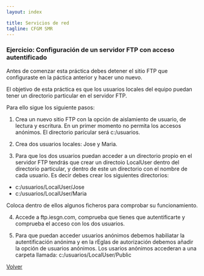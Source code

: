 ```yaml
---
layout: index

title: Servicios de red 
tagline: CFGM SMR
---
```

### Ejercicio: Configuración de un servidor FTP con acceso autentificado

Antes de comenzar esta práctica debes detener el sitio FTP que configuraste en la páctica anterior y hacer uno nuevo.

El objetivo de esta práctica es que los usuarios locales del equipo puedan tener un directorio particular en el servidor FTP.

Para ello sigue los siguiente pasos:

1) Crea un nuevo sitio FTP con la opción de aislamiento de usuario, de lectura y escritura. En un primer momento no permita los accesos anónimos. El directorio paricular será c:/usuarios.

2) Crea dos usuarios locales: Jose y Maria.

3) Para que los dos usuarios puedan acceder a un directorio propio en el servidor FTP tendrás que crear un directoio LocalUser dentro del directorio particular, y dentro de este un directorio con el nombre de cada usuario. Es decir debes crear los siguientes directorios:

* c:/usuarios/LocalUser/Jose
* c:/usuarios/LocalUser/Maria

Coloca dentro de ellos algunos ficheros para comprobar su funcionamiento.

4) Accede a ftp.iesgn.com, comprueba que tienes que autentificarte y comprueba el acceso con los dos usuarios.

5) Para que puedan acceder usuarios anónimos debemos habiliatar la autentificación anónima y en la rEglas de autorización debemos añadir la opción de usuarios anónimos. Los usarios anónimos accederan a una carpeta llamada: c:/usuarios/LocalUser/Public


[Volver](index)

